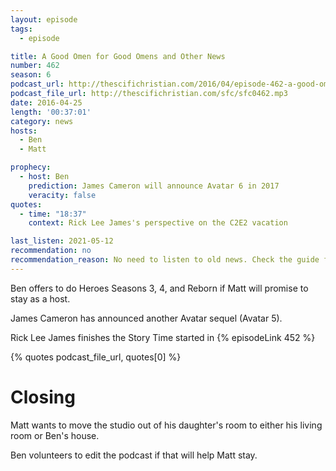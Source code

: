 ```yaml
---
layout: episode
tags:
  - episode

title: A Good Omen for Good Omens and Other News
number: 462
season: 6
podcast_url: http://thescifichristian.com/2016/04/episode-462-a-good-omen-for-good-omens-and-other-news/
podcast_file_url: http://thescifichristian.com/sfc/sfc0462.mp3
date: 2016-04-25
length: '00:37:01'
category: news
hosts:
  - Ben
  - Matt

prophecy:
  - host: Ben
    prediction: James Cameron will announce Avatar 6 in 2017
    veracity: false
quotes:
  - time: "18:37"
    context: Rick Lee James's perspective on the C2E2 vacation

last_listen: 2021-05-12
recommendation: no
recommendation_reason: No need to listen to old news. Check the guide for what's interesting in hindsight.
---
```


Ben offers to do Heroes Seasons 3, 4, and Reborn if Matt will promise to stay as a host.

James Cameron has announced another Avatar sequel (Avatar 5).

Rick Lee James finishes the Story Time started in {% episodeLink 452 %}

{% quotes podcast_file_url, quotes[0] %}

# Closing
Matt wants to move the studio out of his daughter's room to either his living room or Ben's house.

Ben volunteers to edit the podcast if that will help Matt stay.